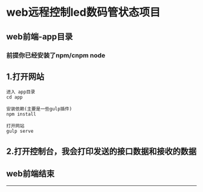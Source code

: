 # web远程控制led数码管状态项目

## web前端-app目录

### 前提你已经安装了npm/cnpm node


## 1.打开网站

```
进入 app目录
cd app

安装依赖(主要是一些gulp插件)
npm install 

打开网站
gulp serve

```

## 2.打开控制台，我会打印发送的接口数据和接收的数据

## web前端结束

---
